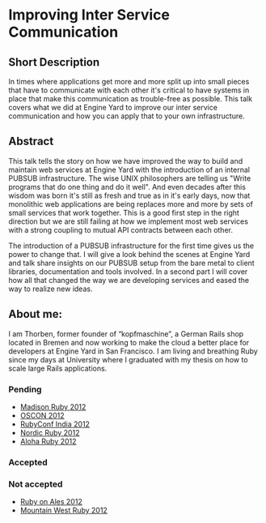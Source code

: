 # Improving Inter Service Communication

## Short Description
In times where applications get more and more split up into small pieces that have to communicate with each other it's critical to have systems in place that make this communication as trouble-free as possible. This talk covers what we did at Engine Yard to improve our inter service communication and how you can apply that to your own infrastructure.

## Abstract
This talk tells the story on how we have improved the way to build and maintain web services at Engine Yard with the introduction of an internal PUBSUB infrastructure. The wise UNIX philosophers are telling us "Write programs that do one thing and do it well". And even decades after this wisdom was born it's still as fresh and true as in it's early days, now that monolithic web applications are being replaces more and more by sets of small services that work together. This is a good first step in the right direction but we are still failing at how we implement most web services with a strong coupling to mutual API contracts between each other.

The introduction of a PUBSUB infrastructure for the first time gives us the power to change that. I will give a look behind the scenes at Engine Yard and talk share insights on our PUBSUB setup from the bare metal to client libraries, documentation and tools involved. In a second part I will cover how all that changed the way we are developing services and eased the way to realize new ideas.

## About me:

I am Thorben, former founder of “kopfmaschine”, a German Rails shop located in Bremen and now working to make the cloud a better place for developers at Engine Yard in San Francisco. I am living and breathing Ruby since my days at University where I graduated with my thesis on how to scale large Rails applications.

### Pending
* [Madison Ruby 2012](http://madisonruby.org/)
* [OSCON 2012](http://www.oscon.com/oscon2012)
* [RubyConf India 2012](http://rubyconfindia.org/2012/)
* [Nordic Ruby 2012](http://nordicruby.org/)
* [Aloha Ruby 2012](http://aloharubyconf.com/)

### Accepted

### Not accepted
* [Ruby on Ales 2012](http://ruby.onales.com/)
* [Mountain West Ruby 2012](http://mtnwestrubyconf.org/)